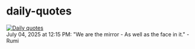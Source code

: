 # daily-quotes
[![Daily quotes](https://github.com/ceepu8/daily-quotes/actions/workflows/daily-quote.yml/badge.svg)](https://github.com/ceepu8/daily-quotes/actions/workflows/daily-quote.yml)<br/>
July 04, 2025 at 12:15 PM: "We are the mirror - As well as the face in it." - Rumi

